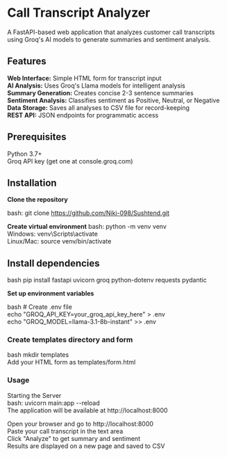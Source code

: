 # Call Transcript Analyzer
A FastAPI-based web application that analyzes customer call transcripts using Groq's AI models to generate summaries and sentiment analysis.


## Features

**Web Interface:** Simple HTML form for transcript input<br>
**AI Analysis:** Uses Groq's Llama models for intelligent analysis<br>
**Summary Generation:** Creates concise 2-3 sentence summaries<br>
**Sentiment Analysis:** Classifies sentiment as Positive, Neutral, or Negative<br>
**Data Storage:** Saves all analyses to CSV file for record-keeping<br>
**REST API:** JSON endpoints for programmatic access<br>

## Prerequisites

Python 3.7+<br>
Groq API key (get one at console.groq.com)

## Installation

**Clone the repository** 

bash: git clone https://github.com/Niki-098/Sushtend.git<br>
 

**Create virtual environment**
bash: python -m venv venv<br>
Windows: venv\Scripts\activate<br>
Linux/Mac: source venv/bin/activate<br>

## Install dependencies

bash   pip install fastapi uvicorn groq python-dotenv requests pydantic

**Set up environment variables**

bash   # Create .env file<br>
echo "GROQ_API_KEY=your_groq_api_key_here" > .env<br>
echo "GROQ_MODEL=llama-3.1-8b-instant" >> .env

### Create templates directory and form
bash   mkdir templates<br>
Add your HTML form as templates/form.html

### Usage
Starting the Server<br>
bash: uvicorn main:app --reload<br>
The application will be available at http://localhost:8000<br>


Open your browser and go to http://localhost:8000<br>
Paste your call transcript in the text area<br>
Click "Analyze" to get summary and sentiment<br>
Results are displayed on a new page and saved to CSV<br>

